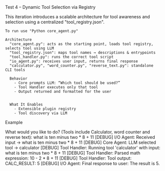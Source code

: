Test 4 – Dynamic Tool Selection via Registry

This iteration introduces a scalable architecture for tool awareness and selection using a centralized "tool_registry.json".

    To run use "Python core_agent.py"

    Architecture
      "core_agent.py": acts as the starting point, loads tool registry, selects tool using LLM
      "tool_registry.json": maps tool names → descriptions & entrypoints
      "tool_handler.py": runs the correct tool script
      "io_agent.py": receives user input, returns final response
      "calculator.py", "word_counter.py", "reverse_text.py": standalone CLI tools

      Behavior
        - Core prompts LLM: “Which tool should be used?”
        - Tool Handler executes only that tool
        - Output returned and formatted for the user


      What It Enables
        - Extensible plugin registry
        - Tool discovery via LLM


  Example

  What would you like to do? (Tools include Calculator, word counter and reverse text): what is ten minus two * 8 + 11
  [DEBUG] I/O Agent: Received input → what is ten minus two * 8 + 11
  [DEBUG] Core Agent: LLM selected tool → calculator
  [DEBUG] Tool Handler: Running tool 'calculator' with input: what is ten minus two * 8 + 11
  [DEBUG] Tool Handler: Parsed math expression: 10 - 2 * 8 + 11
  [DEBUG] Tool Handler: Tool output: CALC_RESULT: 5
  [DEBUG] I/O Agent: Final response to user:
  The result is 5.
